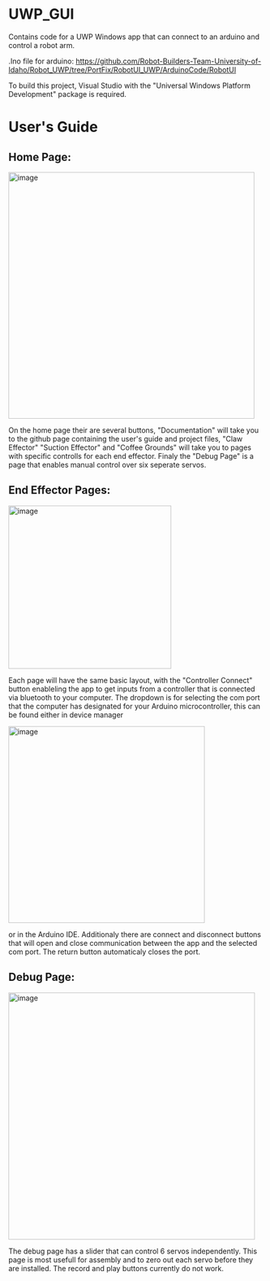 # UWP_GUI

Contains code for a UWP Windows app that can connect to an arduino and control a robot arm.

.Ino file for arduino: https://github.com/Robot-Builders-Team-University-of-Idaho/Robot_UWP/tree/PortFix/RobotUI_UWP/ArduinoCode/RobotUI

To build this project, Visual Studio with the "Universal Windows Platform Development" package is required.

# User's Guide

## Home Page:
<img width="485" alt="image" src="https://user-images.githubusercontent.com/78044374/234441615-b5fbc13b-8cf0-4e0d-96be-eb892c57fdf3.png">

On the home page their are several buttons, "Documentation" will take you to the github page containing the user's guide and project files, "Claw Effector" "Suction Effector" and "Coffee Grounds" will take you to pages with specific controlls for each end effector. Finaly the "Debug Page" is a page that enables manual control over six seperate servos.


## End Effector Pages:
<img width="321" alt="image" src="https://user-images.githubusercontent.com/78044374/234443717-0207e44f-c042-4c98-8ede-78f0847aa128.png">

Each page will have the same basic layout, with the "Controller Connect" button enableling the app to get inputs from a controller that is connected via bluetooth to your computer. The dropdown is for selecting the com port that the computer has designated for your Arduino microcontroller, this can be found either in device manager

<img width="387" alt="image" src="https://user-images.githubusercontent.com/78044374/234442760-902201de-159a-4a95-a61d-86fc0f394e09.png">

or in the Arduino IDE. Additionaly there are connect and disconnect buttons that will open and close communication between the app and the selected com port. The return button automaticaly closes the port.


## Debug Page:
<img width="486" alt="image" src="https://user-images.githubusercontent.com/78044374/234443045-d59738cd-8149-4d1e-8a3c-03847bbfef4c.png">

The debug page has a slider that can control 6 servos independently. This page is most usefull for assembly and to zero out each servo before they are installed. The record and play buttons currently do not work.
